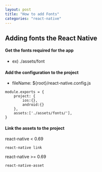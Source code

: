 ```yaml
---
layout: post
title: "How to add Fonts"
categories: "react-native"
---
```


## Adding fonts the React Native

#### Get the fonts required for the app

- ex) ./assets/font

#### Add the configuration to the project

- fileName: ${root}/react-native.config.js

```
module.exports = {
    project: {
        ios:{},
        android:{}
    },
    assets:['./assets/fonts/'],
}
```

#### Link the assets to the project

react-native < 0.69

```
react-native link
```

react-native >= 0.69

```
react-native-asset
```
